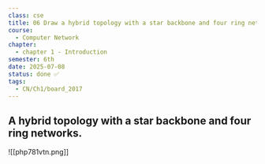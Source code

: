 ```yaml
---
class: cse
title: 06 Draw a hybrid topology with a star backbone and four ring networks
course:
  - Computer Network
chapter:
  - chapter 1 - Introduction
semester: 6th
date: 2025-07-08
status: done ✅
tags:
  - CN/Ch1/board_2017
---
```


## A hybrid topology with a star backbone and four ring networks.

![[php781vtn.png]]
